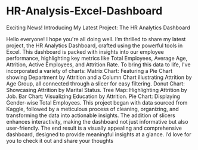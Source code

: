 # HR-Analysis-Excel-Dashboard
Exciting News! Introducing My Latest Project: The HR Analytics Dashboard


Hello everyone! I hope you're all doing well.
I’m thrilled to share my latest project, the HR Analytics Dashboard, crafted using the powerful tools in Excel. This dashboard is packed with insights into our employee performance, highlighting key metrics like Total Employees, Average Age, Attrition, Active Employees, and Attrition Rate.
To bring this data to life, I've incorporated a variety of charts:
Matrix Chart: Featuring a Pie Chart showing Department by Attrition and a Column Chart illustrating Attrition by Age Group, all connected through a slicer for easy filtering.
Donut Chart: Showcasing Attrition by Marital Status.
Tree Map: Highlighting Attrition by Job.
Bar Chart: Visualizing Education by Attrition.
Pie Chart: Displaying Gender-wise Total Employees.
This project began with data sourced from Kaggle, followed by a meticulous process of cleaning, organizing, and transforming the data into actionable insights. The addition of slicers enhances interactivity, making the dashboard not just informative but also user-friendly.
The end result is a visually appealing and comprehensive dashboard, designed to provide meaningful insights at a glance. I’d love for you to check it out and share your thoughts

